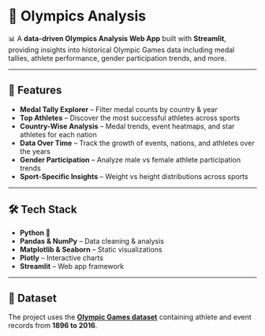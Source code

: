 # 🏅 Olympics Analysis

📊 A **data-driven Olympics Analysis Web App** built with **Streamlit**, providing insights into historical Olympic Games data including medal tallies, athlete performance, gender participation trends, and more.

---

## 🚀 Features

- **Medal Tally Explorer** – Filter medal counts by country & year  
- **Top Athletes** – Discover the most successful athletes across sports  
- **Country-Wise Analysis** – Medal trends, event heatmaps, and star athletes for each nation  
- **Data Over Time** – Track the growth of events, nations, and athletes over the years  
- **Gender Participation** – Analyze male vs female athlete participation trends  
- **Sport-Specific Insights** – Weight vs height distributions across sports  

---

## 🛠️ Tech Stack

- **Python 🐍**  
- **Pandas & NumPy** – Data cleaning & analysis  
- **Matplotlib & Seaborn** – Static visualizations  
- **Plotly** – Interactive charts  
- **Streamlit** – Web app framework  

---

## 📂 Dataset

The project uses the **[Olympic Games dataset](https://www.kaggle.com/datasets/heesoo37/120-years-of-olympic-history-athletes-and-results)** containing athlete and event records from **1896 to 2016**.
